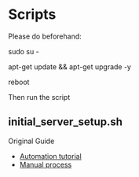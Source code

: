 # Scripts

Please do beforehand:

sudo su -

apt-get update && apt-get upgrade -y

reboot

Then run the script

## initial_server_setup.sh
Original Guide
* [Automation tutorial](https://www.digitalocean.com/community/tutorials/automating-initial-server-setup-with-ubuntu-18-04)
* [Manual process](https://www.digitalocean.com/community/tutorials/initial-server-setup-with-ubuntu-18-04)



